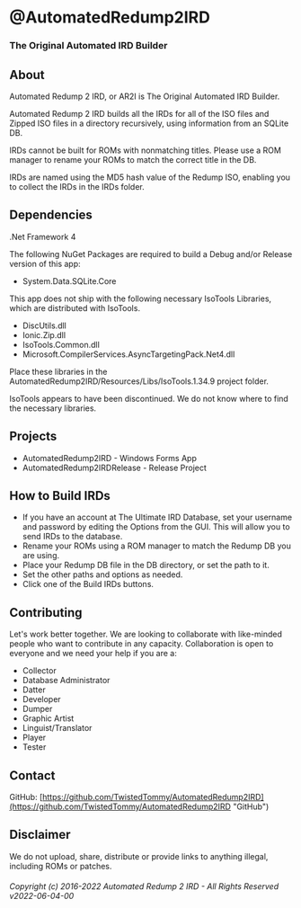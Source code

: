 # @AutomatedRedump2IRD
### The Original Automated IRD Builder
## About
Automated Redump 2 IRD, or AR2I is The Original Automated IRD Builder.  
  
Automated Redump 2 IRD builds all the IRDs for all of the ISO files and Zipped ISO files in a directory recursively, using information from an SQLite DB.  
  
IRDs cannot be built for ROMs with nonmatching titles. Please use a ROM manager to rename your ROMs to match the correct title in the DB.  
  
IRDs are named using the MD5 hash value of the Redump ISO, enabling you to collect the IRDs in the IRDs folder.
## Dependencies
.Net Framework 4  
  
The following NuGet Packages are required to build a Debug and/or Release version of this app:  
- System.Data.SQLite.Core
  
This app does not ship with the following necessary IsoTools Libraries, which are distributed with IsoTools.
- DiscUtils.dll
- Ionic.Zip.dll
- IsoTools.Common.dll
- Microsoft.CompilerServices.AsyncTargetingPack.Net4.dll
  
Place these libraries in the AutomatedRedump2IRD/Resources/Libs/IsoTools.1.34.9 project folder.  
  
IsoTools appears to have been discontinued. We do not know where to find the necessary libraries.  
## Projects
- AutomatedRedump2IRD - Windows Forms App
- AutomatedRedump2IRDRelease - Release Project
## How to Build IRDs
- If you have an account at The Ultimate IRD Database, set your username and password by editing the Options from the GUI. This will allow you to send IRDs to the database.
- Rename your ROMs using a ROM manager to match the Redump DB you are using.
- Place your Redump DB file in the DB directory, or set the path to it.
- Set the other paths and options as needed.
- Click one of the Build IRDs buttons.
## Contributing
Let's work better together. We are looking to collaborate with like-minded people who want to contribute in any capacity. Collaboration is open to everyone and we need your help if you are a:  
- Collector
- Database Administrator
- Datter
- Developer
- Dumper
- Graphic Artist
- Linguist/Translator
- Player
- Tester
## Contact
GitHub: [https://github.com/TwistedTommy/AutomatedRedump2IRD](https://github.com/TwistedTommy/AutomatedRedump2IRD "GitHub")  
## Disclaimer
We do not upload, share, distribute or provide links to anything illegal, including ROMs or patches.
###### Copyright (c) 2016-2022 Automated Redump 2 IRD - All Rights Reserved v2022-06-04-00
